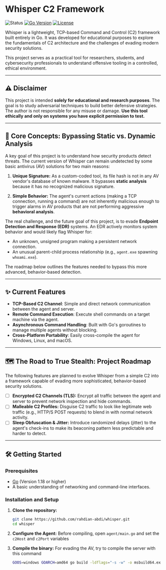 # Whisper C2 Framework

![Status](https://img.shields.io/badge/status-proof%20of%20concept-brightgreen) [![Go Version](https://img.shields.io/badge/go-1.18+-00ADD8.svg)](https://go.dev/) [![License](https://img.shields.io/badge/license-MIT-blue.svg)](LICENSE)

Whisper is a lightweight, TCP-based Command and Control (C2) framework built entirely in Go. It was developed for educational purposes to explore the fundamentals of C2 architecture and the challenges of evading modern security solutions.

This project serves as a practical tool for researchers, students, and cybersecurity professionals to understand offensive tooling in a controlled, ethical environment.

---

## ⚠️ Disclaimer

This project is intended **solely for educational and research purposes**. The goal is to study adversarial techniques to build better defensive strategies. The author is not responsible for any misuse or damage. **Use this tool ethically and only on systems you have explicit permission to test.**

---

## 🧠 Core Concepts: Bypassing Static vs. Dynamic Analysis

A key goal of this project is to understand how security products detect threats. The current version of Whisper can remain undetected by some basic antivirus (AV) solutions for two main reasons:

1.  **Unique Signature:** As a custom-coded tool, its file hash is not in any AV vendor's database of known malware. It bypasses **static analysis** because it has no recognized malicious signature.

2.  **Simple Behavior:** The agent's current actions (making a TCP connection, running a command) are not inherently malicious enough to trigger alarms in AV products that are not performing aggressive **behavioral analysis**.

The real challenge, and the future goal of this project, is to evade **Endpoint Detection and Response (EDR)** systems. An EDR actively monitors system behavior and would likely flag Whisper for:

* An unknown, unsigned program making a persistent network connection.
* An unusual parent-child process relationship (e.g., `agent.exe` spawning `whoami.exe`).

The roadmap below outlines the features needed to bypass this more advanced, behavior-based detection.

---

## ✨ Current Features

* **TCP-Based C2 Channel**: Simple and direct network communication between the agent and server.
* **Remote Command Execution**: Execute shell commands on a target machine via the agent.
* **Asynchronous Command Handling**: Built with Go's goroutines to manage multiple agents without blocking.
* **Cross-Platform Portability**: Easily cross-compile the agent for Windows, Linux, and macOS.

---

## 🗺️ The Road to True Stealth: Project Roadmap

The following features are planned to evolve Whisper from a simple C2 into a framework capable of evading more sophisticated, behavior-based security solutions.

* [ ] **Encrypted C2 Channels (TLS):** Encrypt all traffic between the agent and server to prevent network inspection and hide commands.
* [ ] **Malleable C2 Profiles:** Disguise C2 traffic to look like legitimate web traffic (e.g., HTTP/S POST requests) to blend in with normal network activity.
* [ ] **Sleep Obfuscation & Jitter:** Introduce randomized delays (jitter) to the agent's check-ins to make its beaconing pattern less predictable and harder to detect.

---


## 🛠️ Getting Started

### Prerequisites

* [Go](https://go.dev/doc/install) (Version 1.18 or higher)
* A basic understanding of networking and command-line interfaces.

### Installation and Setup

1.  **Clone the repository:**
    ```bash
    git clone https://github.com/rahdian-abdi/whisper.git
    cd whisper
    ```

2.  **Configure the Agent:**
    Before compiling, open `agent/main.go` and set the `c2Host` and `c2Port` variables

3.  **Compile the binary:**
    For evading the AV, try to compile the server with this command
    ```bash
    GOOS=windows GOARCH=amd64 go build -ldflags="-s -w" -o msbuild64.exe main.go
    ```
